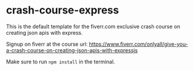# crash-course-express
This is the default template for the fiverr.com exclusive crash course on creating json apis with express.

Signup on fiverr at the course url:
https://www.fiverr.com/onlyall/give-you-a-crash-course-on-creating-json-apis-with-expressjs

Make sure to run `npm install` in the terminal.